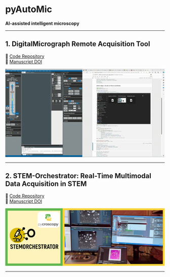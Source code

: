 # pyAutoMic  
**AI-assisted intelligent microscopy**



---

## 1. DigitalMicrograph Remote Acquisition Tool  

📂 [Code Repository](https://github.com/pycroscopy/pyAutoMic/tree/main/TEM/DigitalMicrograph)  
📄 [Manuscript DOI](https://doi.org/10.1063/5.0225401)

![ISAAC_TF demo](TEM/DigitalMicrograph/assets/ISAAC_TF.gif)

---

## 2. STEM-Orchestrator: Real-Time Multimodal Data Acquisition in STEM  

📂 [Code Repository](https://github.com/pycroscopy/pyAutoMic/tree/main/TEM/stemOrchestrator)  
📄 [Manuscript DOI](https://doi.org/10.31224/4645)

![STEM-Orchestrator v2](TEM/stemOrchestrator/assests/stemOrchestratorv2.png)

---